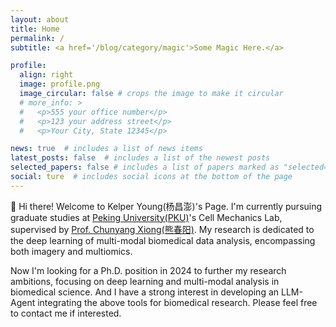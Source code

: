 ```yaml
---
layout: about
title: Home 
permalink: /
subtitle: <a href='/blog/category/magic'>Some Magic Here.</a> 

profile:
  align: right
  image: profile.png
  image_circular: false # crops the image to make it circular
  # more_info: >
  #   <p>555 your office number</p>
  #   <p>123 your address street</p>
  #   <p>Your City, State 12345</p>

news: true  # includes a list of news items
latest_posts: false  # includes a list of the newest posts
selected_papers: false # includes a list of papers marked as "selected={true}"
social: ture  # includes social icons at the bottom of the page
---
```


🐚 Hi there! Welcome to Kelper Young(杨昌澎)'s Page. I'm currently pursuing graduate studies at [Peking University(PKU)](https://english.pku.edu.cn/)'s Cell Mechanics Lab, supervised by [Prof. Chunyang Xiong(熊春阳)](https://scholar.google.com/citations?user=TFxaXggAAAAJ). My research is dedicated to the deep learning of multi-modal biomedical data analysis, encompassing both imagery and multiomics.

<!-- I got my bachelor degree from the [University of Shanghai for Science and Technology(USST)](https://en.usst.edu.cn/), majored in Information Management and Information System, supervised by [Asst. Prof. Baizhou Shi(施柏州)](https://www.iem.yuntech.edu.tw/faculties1.php?ename=pcshih). His enlightening guidance ignited my passion for artificial intelligence. -->

Now I'm looking for a Ph.D. position in 2024 to further my research ambitions, focusing on deep learning and multi-modal analysis in biomedical science. And I have a strong interest in developing an LLM-Agent integrating the above tools for biomedical research. Please feel free to contact me if interested.
